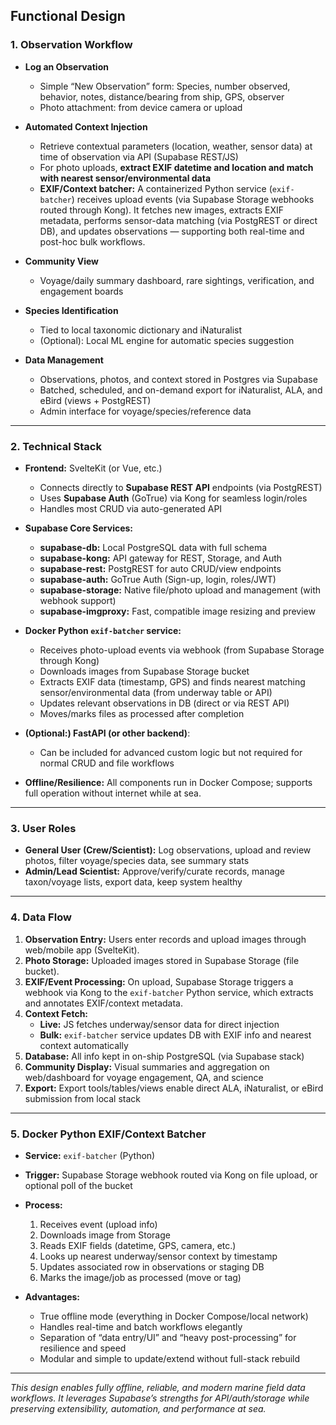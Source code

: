 ## Functional Design

### 1. Observation Workflow

- **Log an Observation**
  - Simple “New Observation” form: Species, number observed, behavior, notes, distance/bearing from ship, GPS, observer
  - Photo attachment: from device camera or upload

- **Automated Context Injection**
  - Retrieve contextual parameters (location, weather, sensor data) at time of observation via API (Supabase REST/JS)
  - For photo uploads, **extract EXIF datetime and location and match with nearest sensor/environmental data**
  - **EXIF/Context batcher:** A containerized Python service (`exif-batcher`) receives upload events (via Supabase Storage webhooks routed through Kong). It fetches new images, extracts EXIF metadata, performs sensor-data matching (via PostgREST or direct DB), and updates observations — supporting both real-time and post-hoc bulk workflows.

- **Community View**
  - Voyage/daily summary dashboard, rare sightings, verification, and engagement boards

- **Species Identification**
  - Tied to local taxonomic dictionary and iNaturalist
  - (Optional): Local ML engine for automatic species suggestion

- **Data Management**
  - Observations, photos, and context stored in Postgres via Supabase
  - Batched, scheduled, and on-demand export for iNaturalist, ALA, and eBird (views + PostgREST)
  - Admin interface for voyage/species/reference data

---

### 2. Technical Stack

- **Frontend:** SvelteKit (or Vue, etc.)
  - Connects directly to **Supabase REST API** endpoints (via PostgREST)
  - Uses **Supabase Auth** (GoTrue) via Kong for seamless login/roles
  - Handles most CRUD via auto-generated API

- **Supabase Core Services:**
  - **supabase-db:** Local PostgreSQL data with full schema
  - **supabase-kong:** API gateway for REST, Storage, and Auth
  - **supabase-rest:** PostgREST for auto CRUD/view endpoints
  - **supabase-auth:** GoTrue Auth (Sign-up, login, roles/JWT)
  - **supabase-storage:** Native file/photo upload and management (with webhook support)
  - **supabase-imgproxy:** Fast, compatible image resizing and preview

- **Docker Python `exif-batcher` service:**
  - Receives photo-upload events via webhook (from Supabase Storage through Kong)
  - Downloads images from Supabase Storage bucket
  - Extracts EXIF data (timestamp, GPS) and finds nearest matching sensor/environmental data (from underway table or API)
  - Updates relevant observations in DB (direct or via REST API)
  - Moves/marks files as processed after completion

- **(Optional:) FastAPI (or other backend)**:
  - Can be included for advanced custom logic but not required for normal CRUD and file workflows

- **Offline/Resilience:** All components run in Docker Compose; supports full operation without internet while at sea.

---

### 3. User Roles

- **General User (Crew/Scientist):** Log observations, upload and review photos, filter voyage/species data, see summary stats
- **Admin/Lead Scientist:** Approve/verify/curate records, manage taxon/voyage lists, export data, keep system healthy

---

### 4. Data Flow

1. **Observation Entry:** Users enter records and upload images through web/mobile app (SvelteKit).
2. **Photo Storage:** Uploaded images stored in Supabase Storage (file bucket).
3. **EXIF/Event Processing:** On upload, Supabase Storage triggers a webhook via Kong to the `exif-batcher` Python service, which extracts and annotates EXIF/context metadata.
4. **Context Fetch:**
    - **Live:** JS fetches underway/sensor data for direct injection
    - **Bulk:** `exif-batcher` service updates DB with EXIF info and nearest context automatically
5. **Database:** All info kept in on-ship PostgreSQL (via Supabase stack)
6. **Community Display:** Visual summaries and aggregation on web/dashboard for voyage engagement, QA, and science
7. **Export:** Export tools/tables/views enable direct ALA, iNaturalist, or eBird submission from local stack

---

### 5. Docker Python EXIF/Context Batcher

- **Service:** `exif-batcher` (Python)
- **Trigger:** Supabase Storage webhook routed via Kong on file upload, or optional poll of the bucket
- **Process:**
    1. Receives event (upload info)
    2. Downloads image from Storage
    3. Reads EXIF fields (datetime, GPS, camera, etc.)
    4. Looks up nearest underway/sensor context by timestamp
    5. Updates associated row in observations or staging DB
    6. Marks the image/job as processed (move or tag)

- **Advantages:**
    - True offline mode (everything in Docker Compose/local network)
    - Handles real-time and batch workflows elegantly
    - Separation of “data entry/UI” and “heavy post-processing” for resilience and speed
    - Modular and simple to update/extend without full-stack rebuild

---

*This design enables fully offline, reliable, and modern marine field data workflows. It leverages Supabase’s strengths for API/auth/storage while preserving extensibility, automation, and performance at sea.*
